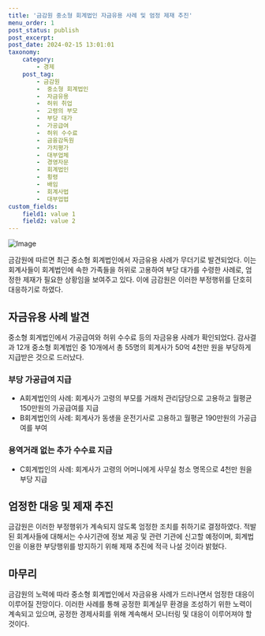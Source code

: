 ```yaml
---
title: '금감원 중소형 회계법인 자금유용 사례 및 엄정 제재 추진'
menu_order: 1
post_status: publish
post_excerpt: 
post_date: 2024-02-15 13:01:01
taxonomy:
    category:
        - 경제
    post_tag:
        - 금감원
        -  중소형 회계법인
        -  자금유용
        -  허위 취업
        -  고령의 부모
        -  부당 대가
        -  가공급여
        -  허위 수수료
        -  금융감독원
        -  가치평가
        -  대부업체
        -  경영자문
        -  회계법인
        -  횡령
        -  배임
        -  회계사법
        -  대부업법
custom_fields:
    field1: value 1
    field2: value 2
---
```


![Image](https://imgnews.pstatic.net/image/374/2024/02/13/0000370256_001_20240213120106075.png?type=w647)

금감원에 따르면 최근 중소형 회계법인에서 자금유용 사례가 무더기로 발견되었다. 이는 회계사들이 회계법인에 속한 가족들을 허위로 고용하여 부당 대가를 수령한 사례로, 엄정한 제재가 필요한 상황임을 보여주고 있다. 이에 금감원은 이러한 부정행위를 단호히 대응하기로 하였다.
## 자금유용 사례 발견
중소형 회계법인에서 가공급여와 허위 수수료 등의 자금유용 사례가 확인되었다. 감사결과 12개 중소형 회계법인 중 10개에서 총 55명의 회계사가 50억 4천만 원을 부당하게 지급받은 것으로 드러났다.
### 부당 가공급여 지급
- A회계법인의 사례: 회계사가 고령의 부모를 거래처 관리담당으로 고용하고 월평균 150만원의 가공급여를 지급
- B회계법인의 사례: 회계사가 동생을 운전기사로 고용하고 월평균 190만원의 가공급여를 부여
### 용역거래 없는 추가 수수료 지급
- C회계법인의 사례: 회계사가 고령의 어머니에게 사무실 청소 명목으로 4천만 원을 부당 지급
## 엄정한 대응 및 제재 추진
금감원은 이러한 부정행위가 계속되지 않도록 엄정한 조치를 취하기로 결정하였다. 적발된 회계사들에 대해서는 수사기관에 정보 제공 및 관련 기관에 신고할 예정이며, 회계법인을 이용한 부당행위를 방지하기 위해 제재 추진에 적극 나설 것이라 밝혔다.
## 마무리
금감원의 노력에 따라 중소형 회계법인에서 자금유용 사례가 드러나면서 엄정한 대응이 이루어질 전망이다. 이러한 사례를 통해 공정한 회계실무 환경을 조성하기 위한 노력이 계속되고 있으며, 공정한 경제사회를 위해 계속해서 모니터링 및 대응이 이루어져야 할 것이다.
